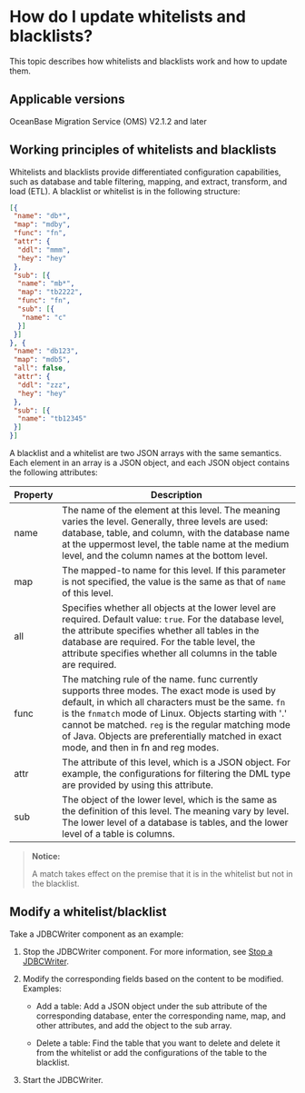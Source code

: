 # How do I update whitelists and blacklists?

This topic describes how whitelists and blacklists work and how to update them.

## Applicable versions

OceanBase Migration Service (OMS) V2.1.2 and later

## Working principles of whitelists and blacklists

Whitelists and blacklists provide differentiated configuration capabilities, such as database and table filtering, mapping, and extract, transform, and load (ETL). A blacklist or whitelist is in the following structure:

```json
[{
 "name": "db*",
 "map": "mdby",
 "func": "fn",
 "attr": {
  "ddl": "mmm",
  "hey": "hey"
 },
 "sub": [{
  "name": "mb*",
  "map": "tb2222",
  "func": "fn",
  "sub": [{
   "name": "c"
  }]
 }]
}, {
 "name": "db123",
 "map": "mdb5",
 "all": false,
 "attr": {
  "ddl": "zzz",
  "hey": "hey"
 },
 "sub": [{
  "name": "tb12345"
 }]
}]
```

A blacklist and a whitelist are two JSON arrays with the same semantics. Each element in an array is a JSON object, and each JSON object contains the following attributes:

| Property | Description |
|------|------------------------------|
| name | The name of the element at this level. The meaning varies the level. Generally, three levels are used: database, table, and column, with the database name at the uppermost level, the table name at the medium level, and the column names at the bottom level.  |
| map | The mapped-to name for this level. If this parameter is not specified, the value is the same as that of `name` of this level.  |
| all | Specifies whether all objects at the lower level are required. Default value: `true`. For the database level, the attribute specifies whether all tables in the database are required. For the table level, the attribute specifies whether all columns in the table are required.  |
| func | The matching rule of the name. func currently supports three modes. The exact mode is used by default, in which all characters must be the same. `fn` is the `fnmatch` mode of Linux. Objects starting with '.' cannot be matched. `reg` is the regular matching mode of Java. Objects are preferentially matched in exact mode, and then in fn and reg modes.  |
| attr | The attribute of this level, which is a JSON object. For example, the configurations for filtering the DML type are provided by using this attribute.  |
| sub | The object of the lower level, which is the same as the definition of this level. The meaning vary by level. The lower level of a database is tables, and the lower level of a table is columns.  |

> **Notice:**
>
> A match takes effect on the premise that it is in the whitelist but not in the blacklist.

## Modify a whitelist/blacklist

Take a JDBCWriter component as an example:

1. Stop the JDBCWriter component. For more information, see [Stop a JDBCWriter](../500.incremental-synchronization/300.start-and-stop-jdbcwriter.md).

2. Modify the corresponding fields based on the content to be modified. Examples:

   * Add a table: Add a JSON object under the sub attribute of the corresponding database, enter the corresponding name, map, and other attributes, and add the object to the sub array.

   * Delete a table: Find the table that you want to delete and delete it from the whitelist or add the configurations of the table to the blacklist.

3. Start the JDBCWriter.
